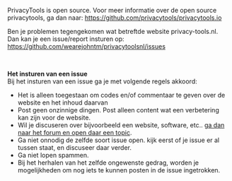 <p>PrivacyTools is open source. Voor meer informatie over de open source privacytools, ga dan naar: <a href="https://github.com/privacytools/privacytools.io" target="_blank" rel="noopener">https://github.com/privacytools/privacytools.io</a></p>
<p>Ben je problemen tegengekomen wat betreftde website privacy-tools.nl. Dan kan je een issue/report insturen op: <a href="https://github.com/wearejohntm/privacytoolsnl/issues" target="_blank" rel="noopener">https://github.com/wearejohntm/privacytoolsnl/issues</a></p>
<p>&nbsp;</p>
<p><strong>Het insturen van een issue<br /></strong>Bij het insturen van een issue ga je met volgende regels akkoord:</p>
<ul>
<li>Het is alleen toegestaan om codes en/of commentaar te geven over de website en het inhoud daarvan</li>
<li>Post geen onzinnige dingen. Post alleen content wat een verbetering kan zijn voor de website.</li>
<li>Wil je discuseren over bijvoorbeeld een website, software, etc.. <a href="https://forum.privacytools.io/" target="_blank" rel="noopener">ga dan naar het forum en open daar een topic</a>.</li>
<li>Ga niet onnodig de zelfde soort issue open. kijk eerst of je issue er al tussen staat, en discuseer daar verder.</li>
<li>Ga niet lopen spammen.</li>
<li>Bij het herhalen van het zelfde ongewenste gedrag, worden je mogelijkheden om nog iets te kunnen posten in de issue ingetrokken.</li>
</ul>
